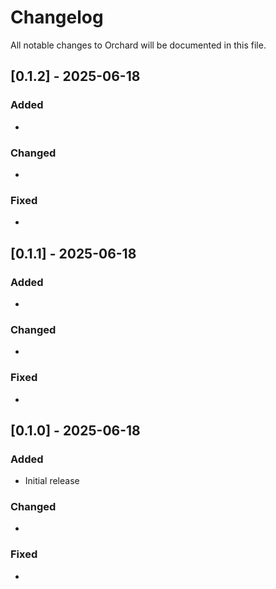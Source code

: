 # Changelog

All notable changes to Orchard will be documented in this file.

## [0.1.2] - 2025-06-18

### Added
- 

### Changed
- 

### Fixed
- 


## [0.1.1] - 2025-06-18

### Added
- 

### Changed
- 

### Fixed
- 


## [0.1.0] - 2025-06-18

### Added
- Initial release

### Changed
-

### Fixed
-

